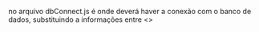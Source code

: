 no arquivo dbConnect.js é onde deverá haver a conexão com o banco de dados, substituindo a informações entre <>
